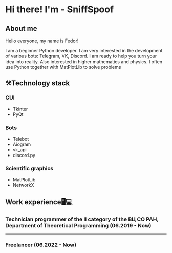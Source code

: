 
# Hi there! I'm - SniffSpoof
## About me 
Hello everyone, my name is Fedor!

I am a beginner Python developer. I am very interested in the development of various bots: Telegram, VK, Discord. I am ready to help you turn your idea into reality.
Also interested in higher mathematics and physics. I often use Python together with MatPlotLib to solve problems

## ⚒Technology stack
### GUI
- Tkinter
- PyQt
### Bots
- Telebot
- Aiogram
- vk_api
- discord.py
### Scientific graphics
- MatPlotLib
- NetworkX


## Work experience🖥💻
### Technician programmer of the II category of the ВЦ СО РАН, Department of Theoretical Programming (06.2019 - Now)
---
### Freelancer (06.2022 - Now)

<!---
SniffSpoof/SniffSpoof is a ✨ special ✨ repository because its `README.md` (this file) appears on your GitHub profile.
You can click the Preview link to take a look at your changes.
--->
